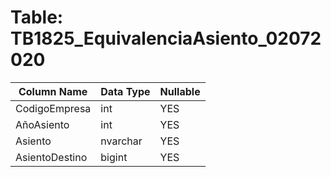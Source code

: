 # Table: TB1825_EquivalenciaAsiento_02072020

| Column Name | Data Type | Nullable |
|-------------|-----------|----------|
| CodigoEmpresa | int | YES |
| AñoAsiento | int | YES |
| Asiento | nvarchar | YES |
| AsientoDestino | bigint | YES |
